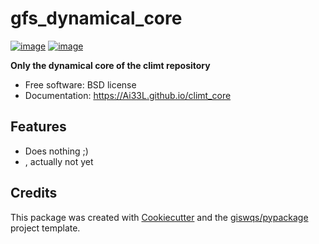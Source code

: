 # gfs_dynamical_core


[![image](https://img.shields.io/pypi/v/climt_core.svg)](https://pypi.python.org/pypi/climt_core)
[![image](https://img.shields.io/conda/vn/conda-forge/climt_core.svg)](https://anaconda.org/conda-forge/climt_core)


**Only the dynamical core of the climt repository**


-   Free software: BSD license
-   Documentation: https://Ai33L.github.io/climt_core
    

## Features

-   Does nothing ;)
-   , actually not yet

## Credits

This package was created with [Cookiecutter](https://github.com/cookiecutter/cookiecutter) and the [giswqs/pypackage](https://github.com/giswqs/pypackage) project template.
